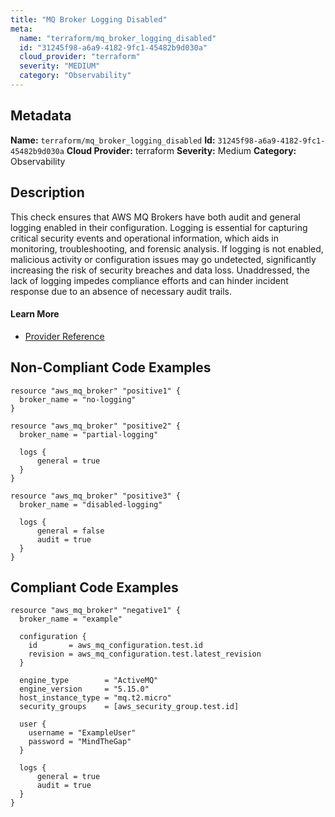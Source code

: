 ```yaml
---
title: "MQ Broker Logging Disabled"
meta:
  name: "terraform/mq_broker_logging_disabled"
  id: "31245f98-a6a9-4182-9fc1-45482b9d030a"
  cloud_provider: "terraform"
  severity: "MEDIUM"
  category: "Observability"
---
```

## Metadata
**Name:** `terraform/mq_broker_logging_disabled`
**Id:** `31245f98-a6a9-4182-9fc1-45482b9d030a`
**Cloud Provider:** terraform
**Severity:** Medium
**Category:** Observability
## Description
This check ensures that AWS MQ Brokers have both audit and general logging enabled in their configuration. Logging is essential for capturing critical security events and operational information, which aids in monitoring, troubleshooting, and forensic analysis. If logging is not enabled, malicious activity or configuration issues may go undetected, significantly increasing the risk of security breaches and data loss. Unaddressed, the lack of logging impedes compliance efforts and can hinder incident response due to an absence of necessary audit trails.

#### Learn More

 - [Provider Reference](https://registry.terraform.io/providers/hashicorp/aws/latest/docs/resources/mq_broker)

## Non-Compliant Code Examples
```aws
resource "aws_mq_broker" "positive1" {
  broker_name = "no-logging"
}

resource "aws_mq_broker" "positive2" {
  broker_name = "partial-logging"

  logs {
      general = true
  }
}

resource "aws_mq_broker" "positive3" {
  broker_name = "disabled-logging"

  logs {
      general = false
      audit = true
  }
}

```

## Compliant Code Examples
```aws
resource "aws_mq_broker" "negative1" {
  broker_name = "example"

  configuration {
    id       = aws_mq_configuration.test.id
    revision = aws_mq_configuration.test.latest_revision
  }

  engine_type        = "ActiveMQ"
  engine_version     = "5.15.0"
  host_instance_type = "mq.t2.micro"
  security_groups    = [aws_security_group.test.id]

  user {
    username = "ExampleUser"
    password = "MindTheGap"
  }

  logs {
      general = true
      audit = true
  }
}
```